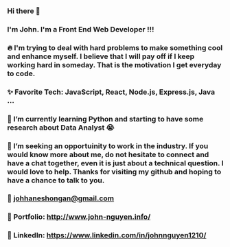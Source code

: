 ### Hi there 👋
### I'm John. I'm a Front End Web Developer !!!

### 🔥 I'm trying to deal with hard problems to make something cool and enhance myself. I believe that I will pay off if I keep working hard in someday. That is the motivation I get everyday to code. 
### ✨ Favorite Tech: JavaScript, React, Node.js, Express.js, Java ...
### 📓 I’m currently learning Python and starting to have some research about Data Analyst 😭
### 👯 I’m seeking an opportuinity to work in the industry. If you would know more about me, do not hesitate to connect and have a chat together, even it is just about a technical question. I would love to help. Thanks for visiting my github and hoping to have a chance to talk to you. 
### 📧 johhaneshongan@gmail.com 
### 🎨 Portfolio: http://www.john-nguyen.info/
### 💼 LinkedIn: https://www.linkedin.com/in/johnnguyen1210/



<!--
**johnhongannguyen/johnhongannguyen** is a ✨ _special_ ✨ repository because its `README.md` (this file) appears on your GitHub profile.

Here are some ideas to get you started:

- 🔭 I’m currently working on ...
- 🌱 I’m currently learning ...
- 👯 I’m looking to collaborate on ...
- 🤔 I’m looking for help with ...
- 💬 Ask me about ...
- 📫 How to reach me: ...
- 😄 Pronouns: ...
- ⚡ Fun fact: ...
### Languages and Tools: 
-->

